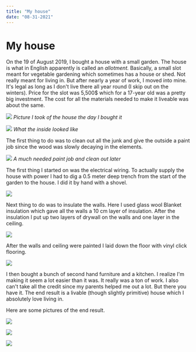 ```yaml
---
title: "My house"
date: "08-31-2021"
---
```


# My house

On the 19 of August 2019, I bought a house with a small garden. The house is what in English apparently is called an _allotment._ Basically, a small slot meant for vegetable gardening which sometimes has a house or shed. Not really meant for living in. But after nearly a year of work, I moved into mine. It's legal as long as I don't live there all year round (I skip out on the winters). Price for the slot was 5,500$ which for a 17-year old was a pretty big investment. The cost for all the materials needed to make it liveable was about the same.

![](/media/my-house/first.png)
_Picture I took of the house the day I bought it_

![](/media/my-house/inside.jpg)
_What the inside looked like_

The first thing to do was to clean out all the junk and give the outside a paint job since the wood was slowly decaying in the elements.

![](/media/my-house/front.jpg)
_A much needed paint job and clean out later_

The first thing I started on was the electrical wiring. To actually supply the house with power I had to dig a 0.5 meter deep trench from the start of the garden to the house. I did it by hand with a shovel.

![](/media/my-house/dig.jpg)

Next thing to do was to insulate the walls. Here I used glass wool Blanket insulation which gave all the walls a 10 cm layer of insulation. After the insulation I put up two layers of drywall on the walls and one layer in the ceiling.

![](/media/my-house/dry-wall.jpg)

After the walls and ceiling were painted I laid down the floor with vinyl click flooring.

![](/media/my-house/floor.jpg)

I then bought a bunch of second hand furniture and a kitchen. I realize I'm making it seem a lot easier than it was. It really was a ton of work. I also can't take all the credit since my parents helped me out a lot. But there you have it. The end result is a livable (though slightly primitive) house which I absolutely love living in.

Here are some pictures of the end result.

![](/media/my-house/door.jpg)

![](/media/my-house/kitchen.jpg)

![](/media/my-house/bed.jpg)
